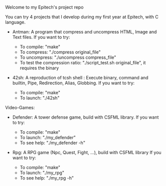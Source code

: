Welcome to my Epitech's project repo

You can try 4 projects that I develop during my first year at Epitech, with C language.

- Antman:
A program that compress and uncompress HTML, Image and Text files.
If you want to try:
    - To compile: "make"
    - To compress: "./compress original_file"
    - To uncompress: "./uncompress compress_file"
    - To test the compression ratio: "./script_test.sh original_file", it requires the binary

- 42sh:
A reproduction of tcsh shell : Execute binary, command and builtin, Pipe, Redirection, Alias, Globbing.
If you want to try:
    - To compile: "make"
    - To launch: "./42sh"

Video-Games:
 - Defender:
 A tower defense game, build with CSFML library.
 If you want to try:
    - To compile: "make"
    - To launch: "./my_defender"
    - To see help: "./my_defender -h"

 - Rpg:
 A RPG game (Npc, Quest, Fight, ...), build with CSFML library
 If you want to try:
    - To compile: "make"
    - To launch: "./my_rpg"
    - To see help: "./my_rpg -h"
